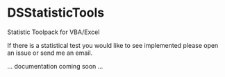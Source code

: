 # DSStatisticTools
Statistic Toolpack for VBA/Excel

If there is a statistical test you would like to see implemented please open an issue or send me an email.  

... documentation coming soon ...
